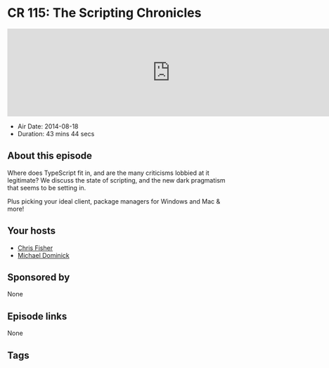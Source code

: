 # CR 115: The Scripting Chronicles

<iframe src="https://player.fireside.fm/v2/MLf2ZzhC+kO81pQ-q?theme=dark" width="740" height="200" frameborder="0" scrolling="no"></iframe>

* Air Date: 2014-08-18
* Duration: 43 mins 44 secs

## About this episode

Where does TypeScript fit in, and are the many criticisms lobbied at it legitimate? We discuss the state of scripting, and the new dark pragmatism that seems to be setting in.

Plus picking your ideal client, package managers for Windows and Mac & more!

## Your hosts
* [Chris Fisher](https://coder.show/hosts/chrislas)
* [Michael Dominick](https://coder.show/hosts/michael)

## Sponsored by

None



## Episode links

None



## Tags

